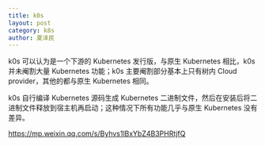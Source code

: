 ```yaml
---
title: k0s
layout: post
category: k8s
author: 夏泽民
---
```

k0s 可以认为是一个下游的 Kubernetes 发行版，与原生 Kubernetes 相比，k0s 并未阉割大量 Kubernetes 功能；k0s 主要阉割部分基本上只有树内 Cloud provider，其他的都与原生 Kubernetes 相同。

k0s 自行编译 Kubernetes 源码生成 Kubernetes 二进制文件，然后在安装后将二进制文件释放到宿主机再启动；这种情况下所有功能几乎与原生 Kubernetes 没有差异。
<!-- more -->
https://mp.weixin.qq.com/s/Byhvs1lBxYbZ4B3PHRtjfQ


